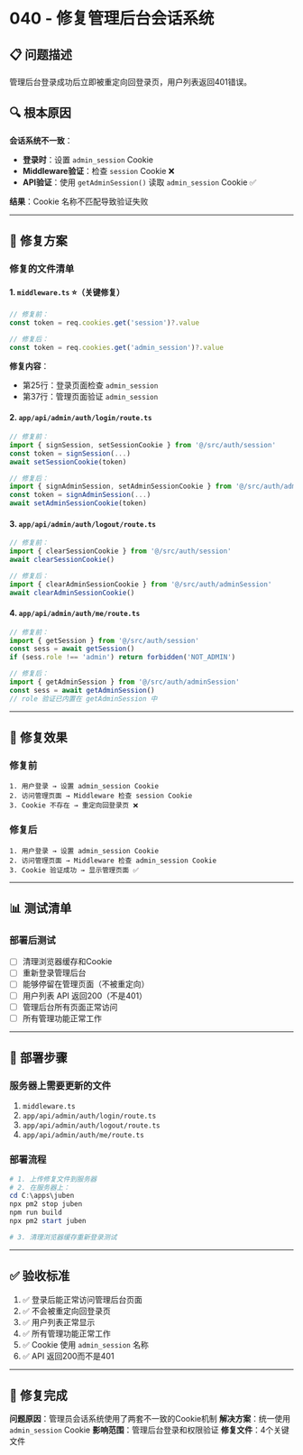 # 040 - 修复管理后台会话系统

## 📋 问题描述

管理后台登录成功后立即被重定向回登录页，用户列表返回401错误。

## 🔍 根本原因

**会话系统不一致**：
- **登录时**：设置 `admin_session` Cookie
- **Middleware验证**：检查 `session` Cookie ❌
- **API验证**：使用 `getAdminSession()` 读取 `admin_session` Cookie ✅

**结果**：Cookie 名称不匹配导致验证失败

---

## 🔧 修复方案

### 修复的文件清单

#### 1. `middleware.ts` ⭐（关键修复）
```typescript
// 修复前：
const token = req.cookies.get('session')?.value

// 修复后：
const token = req.cookies.get('admin_session')?.value
```

**修复内容**：
- 第25行：登录页面检查 `admin_session`
- 第37行：管理页面验证 `admin_session`

#### 2. `app/api/admin/auth/login/route.ts`
```typescript
// 修复前：
import { signSession, setSessionCookie } from '@/src/auth/session'
const token = signSession(...)
await setSessionCookie(token)

// 修复后：
import { signAdminSession, setAdminSessionCookie } from '@/src/auth/adminSession'
const token = signAdminSession(...)
await setAdminSessionCookie(token)
```

#### 3. `app/api/admin/auth/logout/route.ts`
```typescript
// 修复前：
import { clearSessionCookie } from '@/src/auth/session'
await clearSessionCookie()

// 修复后：
import { clearAdminSessionCookie } from '@/src/auth/adminSession'
await clearAdminSessionCookie()
```

#### 4. `app/api/admin/auth/me/route.ts`
```typescript
// 修复前：
import { getSession } from '@/src/auth/session'
const sess = await getSession()
if (sess.role !== 'admin') return forbidden('NOT_ADMIN')

// 修复后：
import { getAdminSession } from '@/src/auth/adminSession'
const sess = await getAdminSession()
// role 验证已内置在 getAdminSession 中
```

---

## 🎯 修复效果

### 修复前
```
1. 用户登录 → 设置 admin_session Cookie
2. 访问管理页面 → Middleware 检查 session Cookie
3. Cookie 不存在 → 重定向回登录页 ❌
```

### 修复后
```
1. 用户登录 → 设置 admin_session Cookie
2. 访问管理页面 → Middleware 检查 admin_session Cookie
3. Cookie 验证成功 → 显示管理页面 ✅
```

---

## 📊 测试清单

### 部署后测试

- [ ] 清理浏览器缓存和Cookie
- [ ] 重新登录管理后台
- [ ] 能够停留在管理页面（不被重定向）
- [ ] 用户列表 API 返回200（不是401）
- [ ] 管理后台所有页面正常访问
- [ ] 所有管理功能正常工作

---

## 📝 部署步骤

### 服务器上需要更新的文件

1. `middleware.ts`
2. `app/api/admin/auth/login/route.ts`
3. `app/api/admin/auth/logout/route.ts`
4. `app/api/admin/auth/me/route.ts`

### 部署流程

```powershell
# 1. 上传修复文件到服务器
# 2. 在服务器上：
cd C:\apps\juben
npx pm2 stop juben
npm run build
npx pm2 start juben

# 3. 清理浏览器缓存重新登录测试
```

---

## ✅ 验收标准

1. ✅ 登录后能正常访问管理后台页面
2. ✅ 不会被重定向回登录页
3. ✅ 用户列表正常显示
4. ✅ 所有管理功能正常工作
5. ✅ Cookie 使用 `admin_session` 名称
6. ✅ API 返回200而不是401

---

## 🎉 修复完成

**问题原因**：管理员会话系统使用了两套不一致的Cookie机制
**解决方案**：统一使用 `admin_session` Cookie
**影响范围**：管理后台登录和权限验证
**修复文件**：4个关键文件

